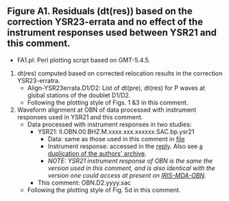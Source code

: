 Figure A1. Residuals (dt(res)) based on the correction YSR23-errata and no effect of the instrument responses used between YSR21 and this comment. 
---
* FA1.pl:  Perl plotting script based on GMT-5.4.5.
1. dt(res) computed based on corrected relocation results in the correction YSR23-erratra.
   - Align-YSR23errata.D1/D2: List of dt(pre), dt(res) for P waves at global stations of the doublet D1/D2.
   - Following the plotting style of Figs. 1 &3 in this comment.
2. Waveform alignment at OBN of data processed with instrument responses used in YSR21 and this comment.
   - Data processed with instrument responses in two studies:
     - YSR21: II.OBN.00.BHZ.M.xxxx.xxx.xxxxxx.SAC.bp.ysr21
       - Data: same as those used in this comment in [file](https://drive.google.com/drive/folders/1UTYFrVcsD4f5Gl1H8fE8Cw8pLZmHhQFF?usp=drive_link)
       - Instrument response: accessed in the [reply](https://github.com/yiyanguiuc/Data-used-in-Reply-to-Zhang-and-Wen). Also see [a duplication of the authors' archive](https://drive.google.com/file/d/1wNkmC2OmnrXnHrW1BGAVshxsK_vXWoDM/view?usp=drive_link).
       - _NOTE: YSR21 instrument response of OBN is the same the version used in this comment, and is also identical with the version one could access at present on [IRIS-MDA-OBN](https://ds.iris.edu/mda/II/OBN/)._
     - This comment: OBN.D2.yyyy.sac
   - Following the plotting style of Fig. 5d in this comment.
